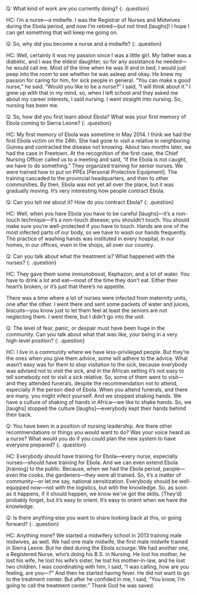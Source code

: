 Q: What kind of work are you currently doing?
{: .question}

HC: I’m a nurse—a midwife. I was the Registrar of Nurses and Midwives during the Ebola period, and now I’m retired—but not tired [laughs]! I hope I can get something that will keep me going on.

Q: So, why did you become a nurse and a midwife?
{: .question}

HC: Well, certainly it was my passion since I was a little girl. My father was a diabetic, and I was the eldest daughter, so for any assistance he needed—he would call me. Most of the time when he was ill and in bed, I would just peep into the room to see whether he was asleep and okay. He knew my passion for caring for him, for sick people in general. “You can make a good nurse,” he said. “Would you like to be a nurse?” I said, “I will think about it.” I grew up with that in my mind, so, when I left school and they asked me about my career interests, I said nursing. I went straight into nursing. So, nursing has been me.

Q: So, how did you first learn about Ebola? What was your first memory of Ebola coming to Sierra Leone?
{: .question}

HC: My first memory of Ebola was sometime in May 2014. I think we had the first Ebola victim on the 24th. She had gone to visit a relative in neighboring Guinea and contracted the disease not knowing. About two months later, we had the case in Freetown. At the recognition of the first case, the Chief Nursing Officer called us to a meeting and said, “if the Ebola is not caught, we have to do something.” They organized training for senior nurses. We were trained how to put on PPEs [Personal Protective Equipment]. The training cascaded to the provincial headquarters, and then to other communities. By then, Ebola was not yet all over the place, but it was gradually moving. It’s very interesting how people contract Ebola.

Q: Can you tell me about it? How do you contract Ebola?
{: .question}

HC: Well,  when you have Ebola you have to be careful [laughs]—it’s a non-touch technique—it’s a non-touch disease; you shouldn’t touch. You should make sure you’re well-protected if you have to touch. Hands are one of the most infected parts of our body,  so we have to wash our hands frequently. The practice of washing hands was instituted in every hospital, in our homes, in our offices, even in the shops, all over our country.

Q: Can you talk about what the treatment is? What happened with the nurses?
{: .question}

HC: They gave them some immunoboost, Kephazon, and a lot of water. You have to drink a lot and eat—most of the time they don’t eat. Either their heart’s broken, or it’s just that there’s no appetite.

There was a time where a lot of nurses were infected from maternity units, one after the other. I went there and sent some packets of water and juices, biscuits—you know just to let them feel at least the seniors are not neglecting them. I went there, but I didn’t go into the unit.

Q: The level of fear, panic, or despair must have been huge in the community. Can you talk about what that was like, your being in a very high-level position?
{: .question}

HC: I live in a community where we have less-privileged people. But they’re the ones when you give them advice, some will adhere to the advice. What wasn’t easy was for them to stop visitation to the sick, because everybody was advised not to visit the sick, and in the African setting it’s not easy to tell somebody not to visit a sick relative. So, some of them went to visit—and they attended funerals, despite the recommendation not to attend, especially if the person died of Ebola. When you attend funerals, and there are many, you might infect yourself. And we stopped shaking hands. We have a culture of shaking of hands in Africa—we like to shake hands. So, we [laughs] stopped the culture [laughs]—everybody kept their hands behind their back.

Q: You have been in a position of nursing leadership. Are there other recommendations or things you would want to do? Was your voice heard as a nurse? What would you do if you could plan the new system to have everyone prepared?
{: .question}

HC: Everybody should have training for Ebola—every nurse, especially nurses—should have training for Ebola. And we can even extend Ebola [training] to the public. Because, when we had the Ebola period, people—even the cooks, the gardeners—they were all trained. So, it’s a matter of community—or let me say, national sensitization. Everybody should be well-equipped now—not with the logistics, but with the knowledge. So, as soon as it happens, if it should happen, we know we’ve got the skills. [They’d] probably forget, but it’s easy to orient. It’s easy to orient when we have the knowledge.

Q: Is there anything else you want to share looking back at this, or going forward?
{: .question}

HC: Anything more? We started a midwifery school in 2013 training male midwives, as well. We had one male midwife, the first male midwife trained in Sierra Leone. But he died during the Ebola scourge. We had another one, a Registered Nurse, who’s doing his B.S. in Nursing. He lost his mother, he lost his wife, he lost his wife’s sister, he lost his mother-in-law, and he lost two children. I was coordinating with him, I said, “I was calling, how are you feeling, are you—?” And then he started having fever. He did not want to go to the treatment center. But after he confided in me, I said, “You know, I’m going to call the treatment center.” Thank God he was saved.
